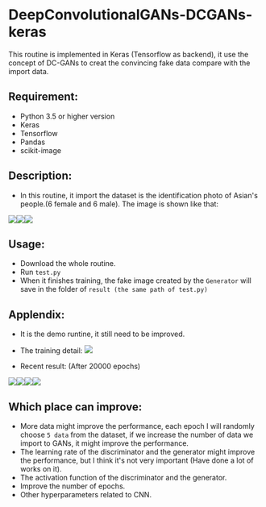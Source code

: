 # DeepConvolutionalGANs-DCGANs-keras
This routine is implemented in Keras (Tensorflow as backend), it use the concept of DC-GANs to creat the convincing fake data compare with the import data. 

## Requirement:
* Python 3.5 or higher version
* Keras
* Tensorflow
* Pandas
* scikit-image

## Description:
* In this routine, it import the dataset is the identification photo of Asian's people.(6 female and 6 male). The image is shown like that:

![](https://raw.githubusercontent.com/q145492675/DCGANs-DeepConvolutionalGANs-keras/master/DCGANs-DeepConvolutionalGANs-keras-master/DCGANs_keras/GANs_dataset/girl_11.jpg)![](https://raw.githubusercontent.com/q145492675/DCGANs-DeepConvolutionalGANs-keras/master/DCGANs-DeepConvolutionalGANs-keras-master/DCGANs_keras/GANs_dataset/girl_7.jpg)![](https://raw.githubusercontent.com/q145492675/DCGANs-DeepConvolutionalGANs-keras/master/DCGANs-DeepConvolutionalGANs-keras-master/DCGANs_keras/GANs_dataset/man_2.jpg)

## Usage:
* Download the whole routine.
* Run `test.py` 
* When it finishes training, the fake image created by the `Generator` will save in the folder of `result (the same path of test.py)`

## Applendix:
* It is the demo runtine, it still need to be improved.

* The training detail:
![](https://raw.githubusercontent.com/q145492675/DCGANs-DeepConvolutionalGANs-keras/master/DCGANs-DeepConvolutionalGANs-keras-master/DCGANs_keras/training_detail.png)

* Recent result: (After 20000 epochs)

![](https://raw.githubusercontent.com/q145492675/DCGANs-DeepConvolutionalGANs-keras/master/DCGANs-DeepConvolutionalGANs-keras-master/DCGANs_keras/result/predict/_1.jpg)![](https://raw.githubusercontent.com/q145492675/DCGANs-DeepConvolutionalGANs-keras/master/DCGANs-DeepConvolutionalGANs-keras-master/DCGANs_keras/result/predict/_4.jpg)![](https://raw.githubusercontent.com/q145492675/DCGANs-DeepConvolutionalGANs-keras/master/DCGANs-DeepConvolutionalGANs-keras-master/DCGANs_keras/result/predict/_8.jpg)![](https://raw.githubusercontent.com/q145492675/DCGANs-DeepConvolutionalGANs-keras/master/DCGANs-DeepConvolutionalGANs-keras-master/DCGANs_keras/result/predict/_5.jpg)

## Which place can improve:
* More data might improve the performance, each epoch I will randomly choose `5 data` from the dataset, if we increase the number of data we import to GANs, it might improve the performance.
* The learning rate of the discriminator and the generator might improve the performance, but I think it's not very important (Have done a lot of works on it).
* The activation function of the discriminator and the generator.
* Improve the number of epochs.
* Other hyperparameters related to CNN.
